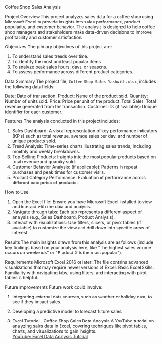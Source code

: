

 Coffee Shop Sales Analysis

 Project Overview
This project analyzes sales data for a coffee shop using Microsoft Excel to provide insights into sales performance, product popularity, and customer behavior. The analysis is designed to help coffee shop managers and stakeholders make data-driven decisions to improve profitability and customer satisfaction.

Objectives
The primary objectives of this project are:
1. To understand sales trends over time.
2. To identify the most and least popular items.
3. To analyze peak sales hours, days, or seasons.
4. To assess performance across different product categories.

 Data Summary
The project file, `Coffee Shop Sales Yashwith.xlsx`, includes the following data fields:

Date: Date of transaction.
Product: Name of the product sold.
Quantity: Number of units sold.
Price: Price per unit of the product.
Total Sales: Total revenue generated from the transaction.
Customer ID: (if available): Unique identifier for each customer.

 Features
The analysis conducted in this project includes:
1. Sales Dashboard: A visual representation of key performance indicators (KPIs) such as total revenue, average sales per day, and number of unique products sold.
2. Trend Analysis: Time-series charts illustrating sales trends, including monthly and weekly breakdowns.
3. Top-Selling Products: Insights into the most popular products based on total revenue and quantity sold.
4. Customer Behavior Analysis: (if applicable): Patterns in repeat purchases and peak times for customer visits.
5. Product Category Performance: Evaluation of performance across different categories of products.

 How to Use
1. Open the Excel file: Ensure you have Microsoft Excel installed to view and interact with the data and analysis.
2. Navigate through tabs: Each tab represents a different aspect of analysis (e.g., Sales Dashboard, Product Analysis).
3. Interact with visualizations: Use filters, slicers, or pivot tables (if available) to customize the view and drill down into specific areas of interest.

 Results
The main insights drawn from this analysis are as follows (include key findings based on your analysis here, like "The highest sales volume occurs on weekends" or "Product X is the most popular").

Requirements
Microsoft Excel 2016 or later: The file contains advanced visualizations that may require newer versions of Excel.
Basic Excel Skills: Familiarity with navigating tabs, using filters, and interacting with pivot tables is helpful.

Future Improvements
Future work could involve:
1. Integrating external data sources, such as weather or holiday data, to see if they impact sales.
2. Developing a predictive model to forecast future sales.


1. Excel Tutorial - Coffee Shop Sales Data Analysis
   A YouTube tutorial on analyzing sales data in Excel, covering techniques like pivot tables, charts, and visualizations to gain insights.  
   [YouTube: Excel Data Analysis Tutorial](https://youtu.be/OMFlZ6PI6Sk?si=dxN1MWjIkTToc9aF)

